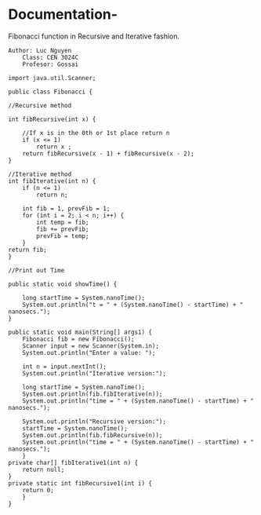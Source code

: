 # Documentation- 
Fibonacci function in Recursive and Iterative fashion. 

	Author: Luc Nguyen
    	Class: CEN 3024C
    	Profesor: Gossai
	
	import java.util.Scanner;

	public class Fibonacci {
	
	//Recursive method
	
	int fibRecursive(int x) {
		
		//If x is in the 0th or 1st place return n
		if (x <= 1)
			return x ;
		return fibRecursive(x - 1) + fibRecursive(x - 2);
	}
	
	//Iterative method
	int fibIterative(int n) {
		if (n <= 1)
			return n;

		int fib = 1, prevFib = 1;
		for (int i = 2; i < n; i++) {
			int temp = fib;
			fib += prevFib;
			prevFib = temp;
		}
	return fib;
	}
	
	//Print out Time
	
	public static void showTime() {
		
		long startTime = System.nanoTime();
		System.out.println("t = " + (System.nanoTime() - startTime) + " nanosecs.");
	}
	
	public static void main(String[] args1) {
		Fibonacci fib = new Fibonacci();
		Scanner input = new Scanner(System.in);
		System.out.println("Enter a value: ");
	       
		int n = input.nextInt();
		System.out.println("Iterative version:");
		
		long startTime = System.nanoTime();
		System.out.println(fib.fibIterative(n));
		System.out.println("time = " + (System.nanoTime() - startTime) + " nanosecs.");
		
		System.out.println("Recursive version:");
		startTime = System.nanoTime();
		System.out.println(fib.fibRecursive(n));
		System.out.println("time = " + (System.nanoTime() - startTime) + " nanosecs.");
		}
	private char[] fibIterative1(int n) {
		return null;
	}
	private static int fibRecursive1(int i) {
		return 0;
		}
	}

